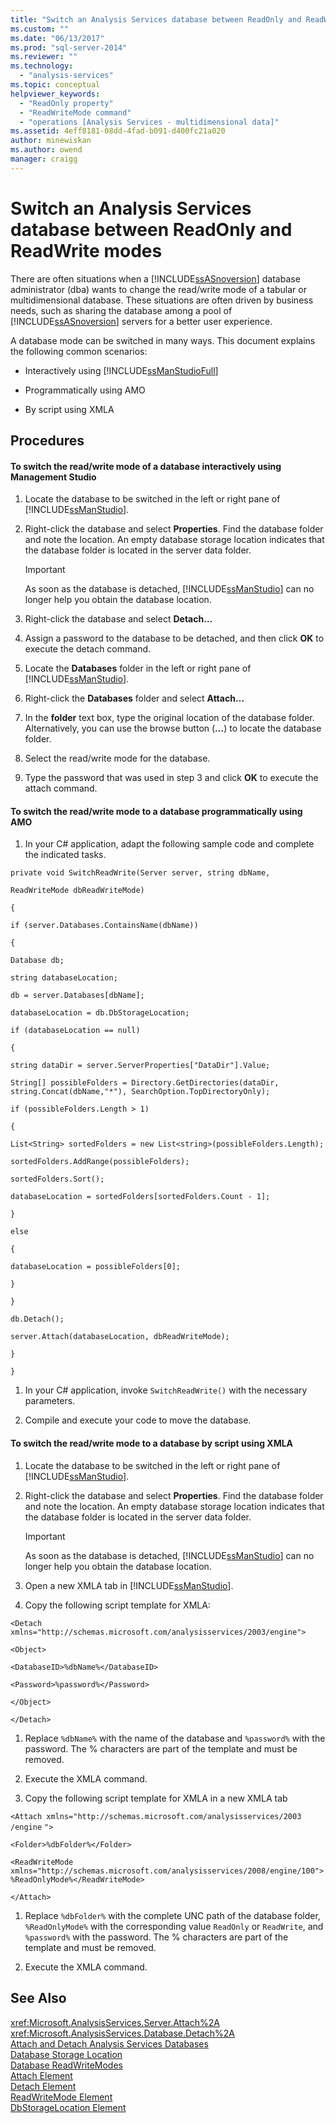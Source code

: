 ```yaml
---
title: "Switch an Analysis Services database between ReadOnly and ReadWrite modes | Microsoft Docs"
ms.custom: ""
ms.date: "06/13/2017"
ms.prod: "sql-server-2014"
ms.reviewer: ""
ms.technology: 
  - "analysis-services"
ms.topic: conceptual
helpviewer_keywords: 
  - "ReadOnly property"
  - "ReadWriteMode command"
  - "operations [Analysis Services - multidimensional data]"
ms.assetid: 4eff8181-08dd-4fad-b091-d400fc21a020
author: minewiskan
ms.author: owend
manager: craigg
---
```

# Switch an Analysis Services database between ReadOnly and ReadWrite modes
  There are often situations when a [!INCLUDE[ssASnoversion](../../includes/ssasnoversion-md.md)] database administrator (dba) wants to change the read/write mode of a tabular or multidimensional database. These situations are often driven by business needs, such as sharing the database among a pool of [!INCLUDE[ssASnoversion](../../includes/ssasnoversion-md.md)] servers for a better user experience.  
  
 A database mode can be switched in many ways. This document explains the following common scenarios:  
  
-   Interactively using [!INCLUDE[ssManStudioFull](../../includes/ssmanstudiofull-md.md)]  
  
-   Programmatically using AMO  
  
-   By script using XMLA  
  
## Procedures  
  
#### To switch the read/write mode of a database interactively using Management Studio  
  
1.  Locate the database to be switched in the left or right pane of [!INCLUDE[ssManStudio](../../includes/ssmanstudio-md.md)].  
  
2.  Right-click the database and select **Properties**. Find the database folder and note the location. An empty database storage location indicates that the database folder is located in the server data folder.  
  
    > [!IMPORTANT]  
    >  As soon as the database is detached, [!INCLUDE[ssManStudio](../../includes/ssmanstudio-md.md)] can no longer help you obtain the database location.  
  
3.  Right-click the database and select **Detach…**  
  
4.  Assign a password to the database to be detached, and then click **OK** to execute the detach command.  
  
5.  Locate the **Databases** folder in the left or right pane of [!INCLUDE[ssManStudio](../../includes/ssmanstudio-md.md)].  
  
6.  Right-click the **Databases** folder and select **Attach…**  
  
7.  In the **folder** text box, type the original location of the database folder. Alternatively, you can use the browse button (**…**) to locate the database folder.  
  
8.  Select the read/write mode for the database.  
  
9. Type the password that was used in step 3 and click **OK** to execute the attach command.  
  
#### To switch the read/write mode to a database programmatically using AMO  
  
1.  In your C# application, adapt the following sample code and complete the indicated tasks.  
  
 `private void SwitchReadWrite(Server server, string dbName,`  
  
 `ReadWriteMode dbReadWriteMode)`  
  
 `{`  
  
 `if (server.Databases.ContainsName(dbName))`  
  
 `{`  
  
 `Database db;`  
  
 `string databaseLocation;`  
  
 `db = server.Databases[dbName];`  
  
 `databaseLocation = db.DbStorageLocation;`  
  
 `if (databaseLocation == null)`  
  
 `{`  
  
 `string dataDir = server.ServerProperties["DataDir"].Value;`  
  
 `String[] possibleFolders = Directory.GetDirectories(dataDir, string.Concat(dbName,"*"), SearchOption.TopDirectoryOnly);`  
  
 `if (possibleFolders.Length > 1)`  
  
 `{`  
  
 `List<String> sortedFolders = new List<string>(possibleFolders.Length);`  
  
 `sortedFolders.AddRange(possibleFolders);`  
  
 `sortedFolders.Sort();`  
  
 `databaseLocation = sortedFolders[sortedFolders.Count - 1];`  
  
 `}`  
  
 `else`  
  
 `{`  
  
 `databaseLocation = possibleFolders[0];`  
  
 `}`  
  
 `}`  
  
 `db.Detach();`  
  
 `server.Attach(databaseLocation, dbReadWriteMode);`  
  
 `}`  
  
 `}`  
  
1.  In your C# application, invoke `SwitchReadWrite()` with the necessary parameters.  
  
2.  Compile and execute your code to move the database.  
  
#### To switch the read/write mode to a database by script using XMLA  
  
1.  Locate the database to be switched in the left or right pane of [!INCLUDE[ssManStudio](../../includes/ssmanstudio-md.md)].  
  
2.  Right-click the database and select **Properties**. Find the database folder and note the location. An empty database storage location indicates that the database folder is located in the server data folder.  
  
    > [!IMPORTANT]  
    >  As soon as the database is detached, [!INCLUDE[ssManStudio](../../includes/ssmanstudio-md.md)] can no longer help you obtain the database location.  
  
3.  Open a new XMLA tab in [!INCLUDE[ssManStudio](../../includes/ssmanstudio-md.md)].  
  
4.  Copy the following script template for XMLA:  
  
 `<Detach xmlns="http://schemas.microsoft.com/analysisservices/2003/engine">`  
  
 `<Object>`  
  
 `<DatabaseID>%dbName%</DatabaseID>`  
  
 `<Password>%password%</Password>`  
  
 `</Object>`  
  
 `</Detach>`  
  
1.  Replace `%dbName%` with the name of the database and `%password%` with the password. The % characters are part of the template and must be removed.  
  
2.  Execute the XMLA command.  
  
3.  Copy the following script template for XMLA in a new XMLA tab  
  
 `<Attach xmlns="http://schemas.microsoft.com/analysisservices/2003` `/engine` `">`  
  
 `<Folder>%dbFolder%</Folder>`  
  
 `<ReadWriteMode xmlns="http://schemas.microsoft.com/analysisservices/2008/engine/100">%ReadOnlyMode%</ReadWriteMode>`  
  
 `</Attach>`  
  
1.  Replace `%dbFolder%` with the complete UNC path of the database folder, `%ReadOnlyMode%` with the corresponding value `ReadOnly` or `ReadWrite`, and `%password%` with the password. The % characters are part of the template and must be removed.  
  
2.  Execute the XMLA command.  
  
## See Also  
 <xref:Microsoft.AnalysisServices.Server.Attach%2A>   
 <xref:Microsoft.AnalysisServices.Database.Detach%2A>   
 [Attach and Detach Analysis Services Databases](attach-and-detach-analysis-services-databases.md)   
 [Database Storage Location](database-storage-location.md)   
 [Database ReadWriteModes](database-readwritemodes.md)   
 [Attach Element](../xmla/xml-elements-commands/attach-element.md)   
 [Detach Element](../xmla/xml-elements-commands/detach-element.md)   
 [ReadWriteMode Element](../xmla/xml-elements-properties/readwritemode-element.md)   
 [DbStorageLocation Element](../xmla/xml-elements-properties/dbstoragelocation-element.md)  
  
  
